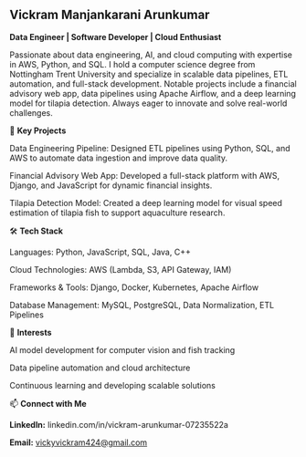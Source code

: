 ## Vickram Manjankarani Arunkumar

**Data Engineer | Software Developer | Cloud Enthusiast**

Passionate about data engineering, AI, and cloud computing with expertise in AWS, Python, and SQL. I hold a computer science degree from Nottingham Trent University and specialize in scalable data pipelines, ETL automation, and full-stack development. Notable projects include a financial advisory web app, data pipelines using Apache Airflow, and a deep learning model for tilapia detection. Always eager to innovate and solve real-world challenges.

🔹 **Key Projects**

Data Engineering Pipeline: Designed ETL pipelines using Python, SQL, and AWS to automate data ingestion and improve data quality.

Financial Advisory Web App: Developed a full-stack platform with AWS, Django, and JavaScript for dynamic financial insights.

Tilapia Detection Model: Created a deep learning model for visual speed estimation of tilapia fish to support aquaculture research.

🛠️ **Tech Stack**

Languages: Python, JavaScript, SQL, Java, C++

Cloud Technologies: AWS (Lambda, S3, API Gateway, IAM)

Frameworks & Tools: Django, Docker, Kubernetes, Apache Airflow

Database Management: MySQL, PostgreSQL, Data Normalization, ETL Pipelines

🚀 **Interests**

AI model development for computer vision and fish tracking

Data pipeline automation and cloud architecture

Continuous learning and developing scalable solutions

📫 **Connect with Me**

**LinkedIn:** linkedin.com/in/vickram-arunkumar-07235522a

**Email:** vickyvickram424@gmail.com
